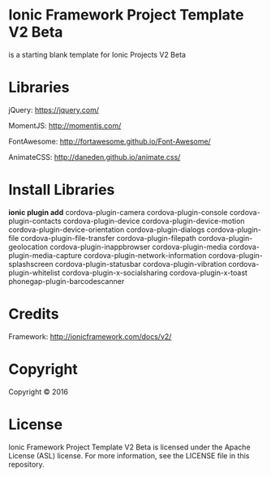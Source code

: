 <h1>Ionic Framework Project Template V2 Beta</h1>
<p>
is a starting blank template for Ionic Projects V2 Beta
</p>

<h1>Libraries</h1>
<p>jQuery: <a href="https://jquery.com/">https://jquery.com/</a></p>
<p>MomentJS: <a href="http://momentjs.com/">http://momentjs.com/</a></p>
<p>FontAwesome: <a href="http://fortawesome.github.io/Font-Awesome/">http://fortawesome.github.io/Font-Awesome/</a></p>
<p>AnimateCSS: <a href="http://daneden.github.io/animate.css/">http://daneden.github.io/animate.css/</a></p>

<h1>Install Libraries</h1>
<p>
<strong>ionic plugin add</strong> cordova-plugin-camera cordova-plugin-console cordova-plugin-contacts cordova-plugin-device cordova-plugin-device-motion cordova-plugin-device-orientation cordova-plugin-dialogs cordova-plugin-file cordova-plugin-file-transfer cordova-plugin-filepath cordova-plugin-geolocation cordova-plugin-inappbrowser cordova-plugin-media cordova-plugin-media-capture cordova-plugin-network-information cordova-plugin-splashscreen cordova-plugin-statusbar  cordova-plugin-vibration cordova-plugin-whitelist cordova-plugin-x-socialsharing cordova-plugin-x-toast  phonegap-plugin-barcodescanner
</p>

<h1>Credits</h1>
<p>
Framework: <a href="http://ionicframework.com/docs/v2/">http://ionicframework.com/docs/v2/</a>
</p>

<h1>Copyright</h1>
<p>
Copyright &copy; 2016
</p>

<h1>License</h1>
<p>
Ionic Framework Project Template V2 Beta is licensed under the Apache License (ASL) license. For more information, see the LICENSE file in this repository.
</p>